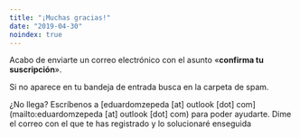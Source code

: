 ```yaml
---
title: "¡Muchas gracias!"
date: "2019-04-30"
noindex: true
---
```


Acabo de enviarte un correo electrónico con el asunto «**confirma tu suscripción**».

Si no aparece en tu bandeja de entrada busca en la carpeta de spam.

¿No llega? Escríbenos a [eduardomzepeda [at] outlook [dot] com](mailto:eduardomzepeda [at] outlook [dot] com) para poder ayudarte. Dime el correo con el que te has registrado y lo solucionaré enseguida
